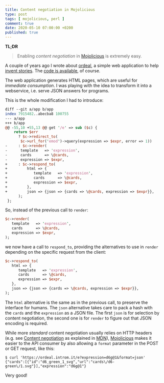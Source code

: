 ```yaml
---
title: Content negotiation in Mojolicious
type: post
tags: [ mojolicious, perl ]
comment: true
date: 2020-05-10 07:00:00 +0200
published: true
---
```


**TL;DR**

> Enabling *content negotiation* in [Mojolicious][] is extremely easy.

A couple of years ago I wrote about [ordeal][], a simple web application
to help [invent stories][]. The [code is available][], of course.

The web application generates HTML pages, which are useful for
*immediate consumption*. I was playing with the idea to transform it
into a webservice, i.e. serve JSON answers for programs.

This is the whole modification I had to introduce:

```perl
diff --git a/app b/app
index 7915482..abecba8 100755
--- a/app
+++ b/app
@@ -55,10 +55,13 @@ get '/e' => sub ($c) {
    return $err
      ? $c->redirect_to(
       $c->url_for('emod')->query(expression => $expr, error => 1))
-     : $c->render(
-      template   => 'expression',
-      cards      => \@cards,
-      expression => $expr,
+     : $c->respond_to(
+         html => {
+            template   => 'expression',
+            cards      => \@cards,
+            expression => $expr,
+         },
+         json => {json => {cards => \@cards, expression => $expr}},
      );
 };
```

So, instead of the previous call to `render`:

```perl
$c->render(
   template   => 'expression',
   cards      => \@cards,
   expression => $expr,
);
```

we now have a call to `respond_to`, providing the alternatives to use in
`render` depending on the specific request from the client:

```perl
$c->respond_to(
   html => {
      template   => 'expression',
      cards      => \@cards,
      expression => $expr,
   },
   json => {json => {cards => \@cards, expression => $expr}},
);
```

The `html` alternative is the same as in the previous call, to preserve
the interface for humans. The `json` alternative takes care to pack a
hash with the `cards` and the `expression` as a JSON file. The first
`json` is for selection by content negotiation, the second one is for
`render` to figure out that JSON encoding is required.

While more *standard* content negotiation usually relies on HTTP headers
(e.g. see [Content negotiation][] as explained in [MDN][]),
[Mojolicious][] makes it easier to the API consumer by also allowing a
`format` parameter in the POST or GET request, like this:

```
$ curl 'https://ordeal.introm.it/e?expression=d6g@1&format=json'
{"cards":[{"id":"d6_green_1_svg","url":"cards\/d6-green\/1.svg"}],"expression":"d6g@1"}
```

Very good!

[invent stories]: https://blog.polettix.it/invent-stories/
[ordeal]: https://ordeal.introm.it/
[code is available]: https://github.com/polettix/ordeal-webapp
[Content negotiation]: https://developer.mozilla.org/en-US/docs/Web/HTTP/Content_negotiation
[MDN]: https://developer.mozilla.org/en-US/
[Mojolicious]: https://metacpan.org/pod/Mojolicious
